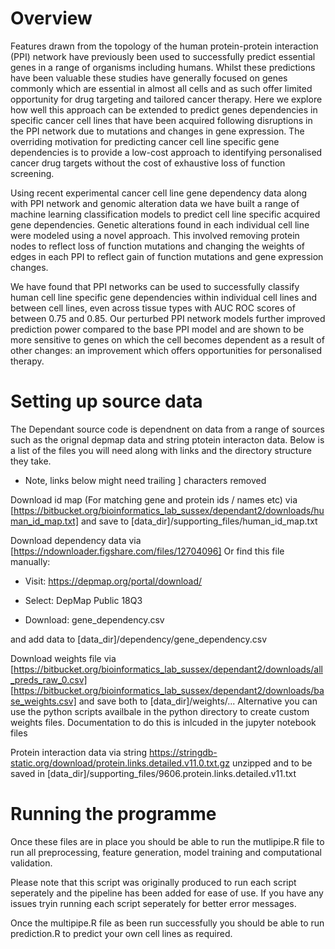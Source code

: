 # Overview

Features drawn from the topology of the human protein-protein interaction (PPI) network have previously been used to successfully predict essential genes in a range of organisms including humans. Whilst these predictions have been valuable these studies have generally focused on genes commonly which are essential in almost all cells and as such offer limited opportunity for drug targeting and tailored cancer therapy.
Here we explore how well this approach can be extended to predict genes dependencies in specific cancer cell lines that have been acquired following disruptions in the PPI network due to mutations and changes in gene expression.  The overriding motivation for predicting cancer cell line specific gene dependencies is to provide a low-cost approach to identifying personalised cancer drug targets without the cost of exhaustive loss of function screening.

Using recent experimental cancer cell line gene dependency data along with PPI network and genomic alteration data we have built a range of machine learning classification models to predict cell line specific acquired gene dependencies. Genetic alterations found in each individual cell line were modeled using a novel approach. This involved removing protein nodes to reflect loss of function mutations and changing the weights of edges in each PPI to reflect gain of function mutations and gene expression changes.

We have found that PPI networks can be used to successfully classify human cell line specific gene dependencies within individual cell lines and between cell lines, even across tissue types with AUC ROC scores of between 0.75 and 0.85.  Our perturbed PPI network models further improved prediction power compared to the base PPI model and are shown to be more sensitive to genes on which the cell becomes dependent as a result of other changes: an improvement which offers opportunities for personalised therapy.  

# Setting up source data

The Dependant source code is dependnent on data from a range of sources such as the orignal depmap data and string ptotein interacton data. Below is a list of the files you will need along with links and the directory structure they take.

* Note, links below might need trailing ] characters removed

Download id map (For matching gene and protein ids / names etc) via 
[https://bitbucket.org/bioinformatics_lab_sussex/dependant2/downloads/human_id_map.txt] and save to
[data_dir]/supporting_files/human_id_map.txt

Download dependency data via 
[https://ndownloader.figshare.com/files/12704096]
Or find this file manually:

* Visit: https://depmap.org/portal/download/

* Select: DepMap Public 18Q3

* Download: gene_dependency.csv

and add data to [data_dir]/dependency/gene_dependency.csv

Download weights file via [https://bitbucket.org/bioinformatics_lab_sussex/dependant2/downloads/all_preds_raw_0.csv]
[https://bitbucket.org/bioinformatics_lab_sussex/dependant2/downloads/base_weights.csv]
and save both to [data_dir]/weights/...
Alternative you can use the python scripts availbale in the python directory to create custom weights files. Documentation to do this is inlcuded in the jupyter notebook files

Protein interaction data via string
https://stringdb-static.org/download/protein.links.detailed.v11.0.txt.gz unzipped and 
to be saved in [data_dir]/supporting_files/9606.protein.links.detailed.v11.txt

# Running the programme

Once these files are in place you should be able to run the mutlipipe.R file to run all preprocessing, feature generation, model training and computational validation.

Please note that this script was originally produced to run each script seperately and the pipeline has been added for ease of use. If you have any issues tryin running each script seperately for better error messages.

Once the multipipe.R file as been run successfully you should be able to run prediction.R to predict your own cell lines as required.


